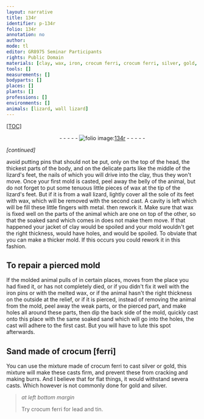 ```yaml
---
layout: narrative
title: 134r
identifier: p-134r
folio: 134r
annotation: no
author:
mode: tl
editor: GR8975 Seminar Participants
rights: Public Domain
materials: [clay, wax, iron, crocum ferri, crocum ferri, silver, gold, lead, tin]
tools: []
measurements: []
bodyparts: []
places: []
plants: []
professions: []
environments: []
animals: [lizard, wall lizard]
---
```


<p><a href="{{ site.baseurl }}/diplomatic/">[TOC]</a></p><div class="folio" align="center">- - - - - <a href="http://gallica.bnf.fr/ark:/12148/btv1b10500001g/f273.image" target="_blank"><img src="https://cu-mkp.github.io/2017-workshop-edition/assets/photo-icon.png" alt="folio image: " style="display:inline-block; margin-bottom:-3px;"/>134r</a> - - - - - </div>   
 
*[continued]*
  
 avoid putting pins that should not be put, only on the top of the head, the thickest parts of the body, and on the delicate parts like the middle of the <span class="al">lizard</span>'s feet, the nails of which you will drive into the <span class="m">clay</span>, thus they won't move. Once your first mold is casted, peel away the belly of the animal, but do not forget to put some tenuous little pieces of <span class="m">wax</span> at the tip of the <span class="al">lizard</span>'s feet. But if it is from a <span class="al">wall lizard</span>, lightly cover all the sole of its feet with <span class="m">wax</span>, which will be removed with the second cast. A cavity is left which will be fill these little fingers with metal. then rework it. Make sure that wax is fixed well on the parts of the animal which are one on top of the other, so that the soaked sand which comes in does not make them move. If that happened your jacket of <span class="m">clay</span> would be spoiled and your mold wouldn't get the right thickness, would have holes, and would be spoiled. To obviate that you can make a thicker mold. If this occurs you could rework it in this fashion.
 
 
  

## To repair a pierced mold

 
 If the molded animal pulls of in certain places, moves from the place you had fixed it, or has not completely died, or if you didn't fix it well with the <span class="m">iron</span> pins or with the melted <span class="m">wax</span>, or if the animal hasn't the right thickness on the outside at the relief, or if it is pierced, instead of removing the animal from the mold, peel away the weak parts, or the pierced part, and make holes all around these parts, then dip the back side of the mold, quickly cast onto this place with the same soaked sand which will go into the holes, the cast will adhere to the first cast. But you will have to lute this spot afterwards.
 
 
  

## Sand made of <span class="m">crocum [ferri]</span>

 
 You can use the mixture made of <span class="m">crocum ferri</span> to cast <span class="m">silver</span> or <span class="m">gold</span>, this mixture will make these casts firm, and prevent these from cracking and making burrs. And I believe that for flat things, it would withstand severa casts. Which however is not commonly done for <span class="m">gold</span> and <span class="m">silver</span>.
 
> *at left bottom margin*
> 
> 
>   Try <span class="m">crocum ferri</span> for <span class="m">lead</span> and <span class="m">tin</span>.
 
